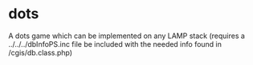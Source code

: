 # dots
A dots game which can be implemented on any LAMP stack (requires a ../../../dbInfoPS.inc file be included with the needed info found in /cgis/db.class.php)
